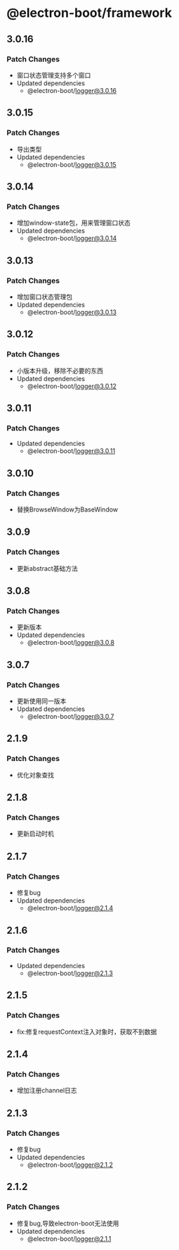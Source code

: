 # @electron-boot/framework

## 3.0.16

### Patch Changes

- 窗口状态管理支持多个窗口
- Updated dependencies
  - @electron-boot/logger@3.0.16

## 3.0.15

### Patch Changes

- 导出类型
- Updated dependencies
  - @electron-boot/logger@3.0.15

## 3.0.14

### Patch Changes

- 增加window-state包，用来管理窗口状态
- Updated dependencies
  - @electron-boot/logger@3.0.14

## 3.0.13

### Patch Changes

- 增加窗口状态管理包
- Updated dependencies
  - @electron-boot/logger@3.0.13

## 3.0.12

### Patch Changes

- 小版本升级，移除不必要的东西
- Updated dependencies
  - @electron-boot/logger@3.0.12

## 3.0.11

### Patch Changes

- Updated dependencies
  - @electron-boot/logger@3.0.11

## 3.0.10

### Patch Changes

- 替换BrowseWindow为BaseWindow

## 3.0.9

### Patch Changes

- 更新abstract基础方法

## 3.0.8

### Patch Changes

- 更新版本
- Updated dependencies
  - @electron-boot/logger@3.0.8

## 3.0.7

### Patch Changes

- 更新使用同一版本
- Updated dependencies
  - @electron-boot/logger@3.0.7

## 2.1.9

### Patch Changes

- 优化对象查找

## 2.1.8

### Patch Changes

- 更新启动时机

## 2.1.7

### Patch Changes

- 修复bug
- Updated dependencies
  - @electron-boot/logger@2.1.4

## 2.1.6

### Patch Changes

- Updated dependencies
  - @electron-boot/logger@2.1.3

## 2.1.5

### Patch Changes

- fix:修复requestContext注入对象时，获取不到数据

## 2.1.4

### Patch Changes

- 增加注册channel日志

## 2.1.3

### Patch Changes

- 修复bug
- Updated dependencies
  - @electron-boot/logger@2.1.2

## 2.1.2

### Patch Changes

- 修复bug,导致electron-boot无法使用
- Updated dependencies
  - @electron-boot/logger@2.1.1
